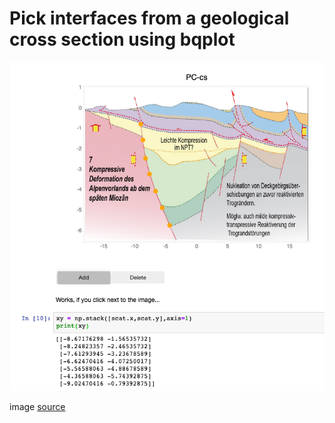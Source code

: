 # Pick interfaces from a geological cross section using bqplot

![pick points](https://raw.githubusercontent.com/Japhiolite/bqcs/master/image.png)  

image [source](https://www.nagra.ch/data/documents/database/dokumente/$default/Default%20Folder/Publikationen/NABs%202004%20-%202015/d_nab14-017.pdf) 
